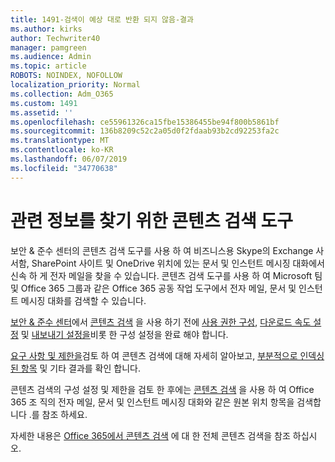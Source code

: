 ```yaml
---
title: 1491-검색이 예상 대로 반환 되지 않음-결과
ms.author: kirks
author: Techwriter40
manager: pamgreen
ms.audience: Admin
ms.topic: article
ROBOTS: NOINDEX, NOFOLLOW
localization_priority: Normal
ms.collection: Adm_O365
ms.custom: 1491
ms.assetid: ''
ms.openlocfilehash: ce55961326ca15fbe15386455be94f800b5861bf
ms.sourcegitcommit: 136b8209c52c2a05d0f2fdaab93b2cd92253fa2c
ms.translationtype: MT
ms.contentlocale: ko-KR
ms.lasthandoff: 06/07/2019
ms.locfileid: "34770638"
---
```

# <a name="content-search-tool-to-find-relevant-info"></a>관련 정보를 찾기 위한 콘텐츠 검색 도구

보안 & 준수 센터의 콘텐츠 검색 도구를 사용 하 여 비즈니스용 Skype의 Exchange 사서함, SharePoint 사이트 및 OneDrive 위치에 있는 문서 및 인스턴트 메시징 대화에서 신속 하 게 전자 메일을 찾을 수 있습니다. 콘텐츠 검색 도구를 사용 하 여 Microsoft 팀 및 Office 365 그룹과 같은 Office 365 공동 작업 도구에서 전자 메일, 문서 및 인스턴트 메시징 대화를 검색할 수 있습니다.


[보안 & 준수 센터](https://sip.protection.office.com/homepage)에서 [콘텐츠 검색](https://sip.protection.office.com/contentsearchbeta?ContentOnly=1) 을 사용 하기 전에 [사용 권한 구성](https://docs.microsoft.com/office365/securitycompliance/permissions-filtering-for-content-search), [다운로드 속도 설정](https://docs.microsoft.com/office365/securitycompliance/increase-download-speeds-when-exporting-ediscovery-results) 및 [내보내기 설정을](https://docs.microsoft.com/office365/securitycompliance/disable-reports-when-you-export-content-search-results)비롯 한 구성 설정을 완료 해야 합니다.

[요구 사항 및 제한을](https://docs.microsoft.com/office365/securitycompliance/limits-for-content-search)검토 하 여 콘텐츠 검색에 대해 자세히 알아보고, [부분적으로 인덱싱된 항목](https://docs.microsoft.com/office365/securitycompliance/investigating-partially-indexed-items-in-ediscovery) 및 기타 결과를 확인 합니다.

콘텐츠 검색의 구성 설정 및 제한을 검토 한 후에는 [콘텐츠 검색</a> 을 사용 하 여 Office 365 조 직의 전자 메일, 문서 및 인스턴트 메시징 대화와 같은 원본 위치 항목을 검색](https://docs.microsoft.com/office365/securitycompliance/content-search)합니다 .를 참조 하세요.

자세한 내용은 [Office 365에서 콘텐츠 검색](https://docs.microsoft.com/office365/securitycompliance/search-for-content) 에 대 한 전체 콘텐츠 검색을 참조 하십시오.
